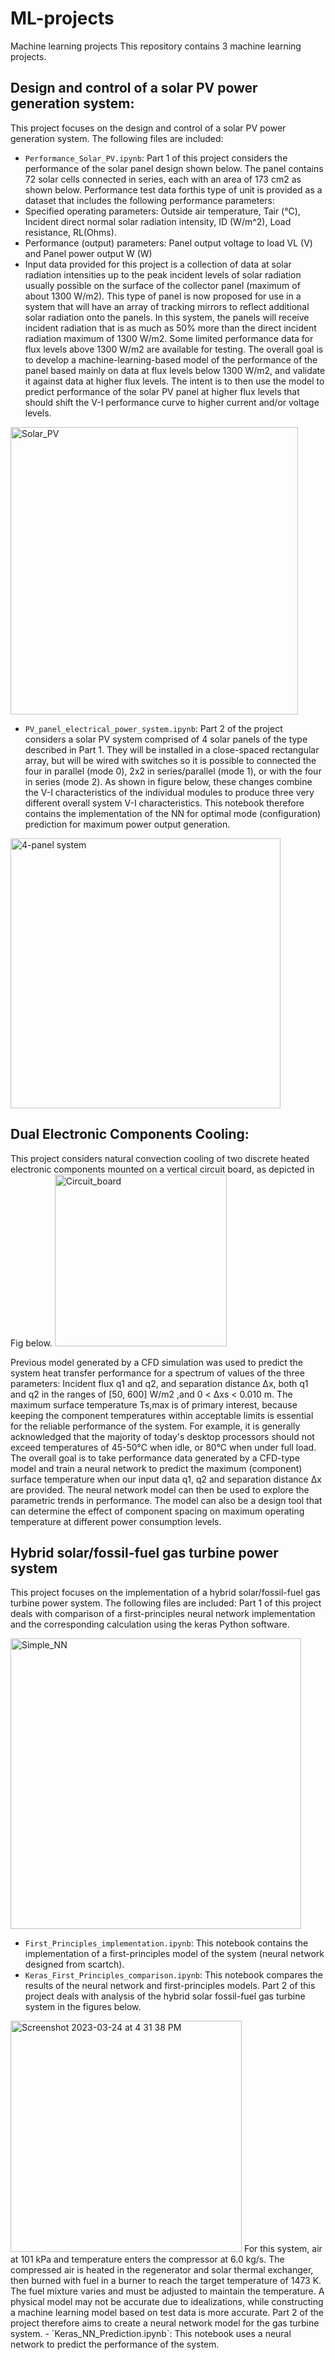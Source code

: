 # ML-projects
Machine learning projects
This repository contains 3 machine learning projects.

## Design and control of a solar PV power generation system:

This project focuses on the design and control of a solar PV power generation system. The following files are included:
- `Performance_Solar_PV.ipynb`: Part 1 of this project considers the performance of the solar panel design shown below. The panel contains 72 solar cells connected in series, each with an area of 173 cm2 as shown below. Performance test data forthis type of unit is provided as a dataset that includes the following performance parameters: 
- Specified operating parameters: Outside air temperature, Tair (°C), Incident direct normal solar radiation intensity, ID (W/m^2), Load resistance, RL(Ohms). 
- Performance (output) parameters: Panel output voltage to load VL (V) and Panel power output W (W)
- Input data provided for this project is a collection of data at solar radiation intensities up to the peak incident levels of solar radiation usually possible on the surface of the collector panel (maximum of about 1300 W/m2). This type of panel is now proposed for use in a system that will have an array of tracking mirrors to reflect additional solar radiation onto the panels. In this system, the panels will receive incident radiation that is as much as 50% more than the direct incident radiation maximum of 1300 W/m2. Some limited performance data for flux levels above 1300 W/m2 are available for testing. The overall goal is to develop a machine-learning-based model of the performance of the panel based mainly on data at flux levels below 1300 W/m2, and validate it against data at higher flux levels. The intent is to then use the model to predict performance of the solar PV panel at higher flux levels that should shift the V-I performance curve to higher current and/or voltage levels. 
<img width="460" alt="Solar_PV" src="https://user-images.githubusercontent.com/124940176/227656685-b79e255b-8a8d-49f6-b33e-f7819b32120f.png">

- `PV_panel_electrical_power_system.ipynb`: Part 2 of the project considers a solar PV system comprised of 4 solar panels of the type described in Part 1. They will be installed in a close-spaced rectangular array, but will be wired with switches so it is possible to connected the four in parallel (mode 0), 2x2 in series/parallel (mode 1), or with the four in series (mode 2). As shown in figure below, these changes combine the V-I characteristics of the individual modules to produce three very different overall system V-I characteristics. This notebook therefore contains the implementation of the NN for optimal mode (configuration) prediction for maximum power output generation.
<img width="432" alt="4-panel system" src="https://user-images.githubusercontent.com/124940176/227655937-eb566405-e7d1-4df6-bc49-abf6871f6ec1.png">

## Dual Electronic Components Cooling: 
This project considers natural convection cooling of two discrete heated electronic components mounted on a vertical circuit board, as depicted in Fig below. <img width="275" alt="Circuit_board" src="https://user-images.githubusercontent.com/124940176/227658877-69108793-9f2d-4adb-b064-c10c622ea7de.png">

Previous model generated by a CFD simulation was used to predict the system heat transfer performance for a spectrum of values of the three parameters: Incident flux q1 and q2, and separation distance Δx, both q1 and q2 in the ranges of [50, 600] W/m2 ,and 0 < Δxs < 0.010 m. The maximum surface temperature Ts,max is of primary interest, because keeping the component temperatures within acceptable limits is essential for the reliable performance of the system. For example, it is generally acknowledged that the majority of today's desktop processors should not exceed temperatures of 45-50°C when idle, or 80°C when under full load.
The overall goal is to take performance data generated by a CFD-type model and train a neural network to predict the maximum (component) surface temperature when our input data q1, q2 and separation distance Δx are provided. The neural network model can then be used to explore the parametric trends in performance. The model can also be a design tool that can determine the effect of component spacing on maximum operating temperature at different power consumption levels.

## Hybrid solar/fossil-fuel gas turbine power system
This project focuses on the implementation of a hybrid solar/fossil-fuel gas turbine power system. The following files are included:
Part 1 of this project deals with comparison of a first-principles neural network implementation and the corresponding calculation using the keras Python software.

<img width="465" alt="Simple_NN" src="https://user-images.githubusercontent.com/124940176/227660211-dc6d4153-4b9c-451e-95f1-930d986c450a.png">

- `First_Principles_implementation.ipynb`: This notebook contains the implementation of a first-principles model of the system (neural network designed from scartch).
- `Keras_First_Principles_comparison.ipynb`: This notebook compares the results of the neural network and first-principles models.
Part 2 of this project deals with analysis of the hybrid solar fossil-fuel gas turbine system in the figures below.
<img width="370" alt="Screenshot 2023-03-24 at 4 31 38 PM" src="https://user-images.githubusercontent.com/124940176/227661388-04f810f8-836c-4387-b757-07cd4130948c.png">
For this system, air at 101 kPa and temperature enters the compressor at 6.0 kg/s. The compressed air is heated in the regenerator and solar thermal exchanger, then burned with fuel in a burner to reach the target temperature of 1473 K. The fuel mixture varies and must be adjusted to maintain the temperature. A physical model may not be accurate due to idealizations, while constructing a machine learning model based on test data is more accurate. Part 2 of the project therefore aims to create a neural network model for the gas turbine system.
- `Keras_NN_Prediction.ipynb`: This notebook uses a neural network to predict the performance of the system.








